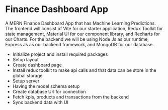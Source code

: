 # Finance Dashboard App

A MERN Finance Dashboard App that has Machine Learning Predictions. The frontend will consist of Vite for our starter application, Redux Toolkit for state management, Material UI for our component library, and Recharts for our Charts. For the backend we will be using Node Js as our runtime, Express Js as our backend framework, and MongoDB for our database.

- Initialize project and install required packages
- Setup layout
- Create dashboard page
- Install redux toolkit to make api calls and that data can be store in the global storage
- Setup server
- Having the model schema setup
- Create database Url for connection
- Fetch kpis, products and transactions from the backend
- Sync backend data with UI
